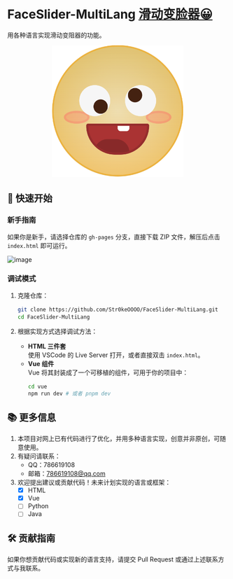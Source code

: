 # FaceSlider-MultiLang [滑动变脸器😀](https://str0keoooo.github.io/FaceSlider-MultiLang/)

用各种语言实现滑动变阻器的功能。

<div align="center">
  <img src="docs/FaceSlider.png" alt="FaceSlider" width="300" />
</div>

## 🚀 快速开始

### 新手指南
如果你是新手，请选择仓库的 `gh-pages` 分支，直接下载 ZIP 文件，解压后点击 `index.html` 即可运行。

![image](docs/teach.gif)

### 调试模式
1. 克隆仓库：
   ```bash
   git clone https://github.com/Str0keOOOO/FaceSlider-MultiLang.git
   cd FaceSlider-MultiLang
   ```

2. 根据实现方式选择调试方法：
   - **HTML 三件套**  
     使用 VSCode 的 Live Server 打开，或者直接双击 `index.html`。
   - **Vue 组件**  
     Vue 将其封装成了一个可移植的组件，可用于你的项目中：
     ```bash
     cd vue
     npm run dev # 或者 pnpm dev
     ```

## 📚 更多信息

1. 本项目对网上已有代码进行了优化，并用多种语言实现，创意并非原创，可随意使用。
2. 有疑问请联系：
   - QQ：786619108
   - 邮箱：786619108@qq.com
3. 欢迎提出建议或贡献代码！未来计划实现的语言或框架：
   - [x] HTML
   - [x] Vue
   - [ ] Python
   - [ ] Java

## 🛠️ 贡献指南

如果你想贡献代码或实现新的语言支持，请提交 Pull Request 或通过上述联系方式与我联系。
